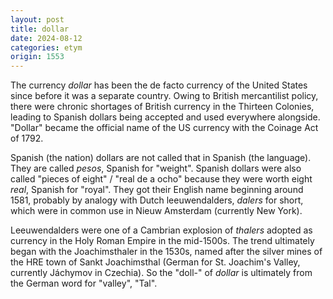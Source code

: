 ```yaml
---
layout: post
title: dollar
date: 2024-08-12
categories: etym
origin: 1553
---
```

The currency *dollar* has been the de facto currency of the United States since before it was a separate country. Owing to British mercantilist policy, there were chronic shortages of British currency in the Thirteen Colonies, leading to Spanish dollars being accepted and used everywhere alongside. "Dollar" became the official name of the US currency with the Coinage Act of 1792.

Spanish (the nation) dollars are not called that in Spanish (the language). They are called *pesos*, Spanish for "weight". Spanish dollars were also called "pieces of eight" / "real de a ocho" because they were worth eight *real*, Spanish for "royal". They got their English name beginning around 1581, probably by analogy with Dutch leeuwendalders, *dalers* for short, which were in common use in Nieuw Amsterdam (currently New York).

Leeuwendalders were one of a Cambrian explosion of *thalers* adopted as currency in the Holy Roman Empire in the mid-1500s. The trend ultimately began with the Joachimsthaler in the 1530s, named after the silver mines of the HRE town of Sankt Joachimsthal (German for St. Joachim's Valley, currently Jáchymov in Czechia). So the "doll-" of *dollar* is ultimately from the German word for "valley", "Tal".

